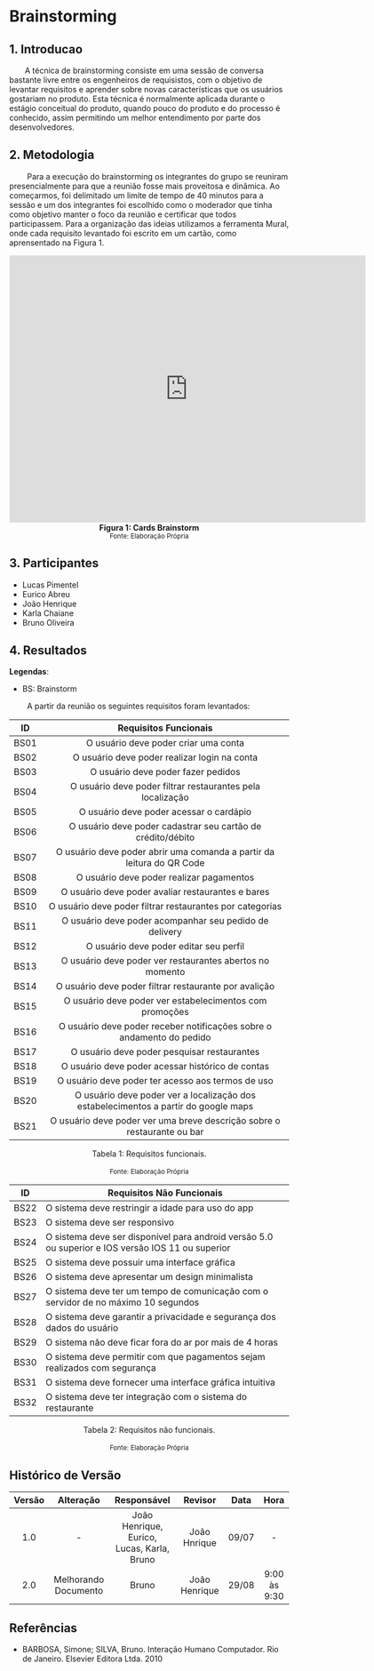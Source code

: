# Brainstorming

## 1. Introducao

&emsp;&emsp;A técnica de brainstorming consiste em uma sessão de conversa bastante livre entre os engenheiros de requisistos, com o objetivo de levantar requisitos e aprender sobre novas características que os usuários gostariam no produto. Esta técnica é normalmente aplicada durante o estágio conceitual do produto, quando pouco do produto e do processo é conhecido, assim permitindo um melhor entendimento por parte dos desenvolvedores.

## 2. Metodologia

&emsp;&emsp; Para a execução do brainstorming os integrantes do grupo se reuniram presencialmente para que a reunião fosse mais proveitosa e dinâmica. Ao começarmos, foi delimitado um limite de tempo de 40 minutos para a sessão e um dos integrantes foi escolhido como o moderador que tinha como objetivo manter o foco da reunião e certificar que todos participassem. Para a organização das ideias utilizamos a ferramenta Mural, onde cada requisito levantado foi escrito em um cartão, como aprensentado na Figura 1.

<iframe src='https://app.mural.co/embed/ebdc3b56-9c6b-4ac5-b270-32cedb7a4f96'
        width='100%'
        height='480px'
        style='min-width: 640px; min-height: 480px; background-color: #f4f4f4; border: 1px solid #efefef'
        sandbox='allow-same-origin allow-scripts allow-modals allow-popups allow-popups-to-escape-sandbox'>
</iframe>
<figcaption align='center'>
    <b>Figura 1: Cards Brainstorm</b>
    <br><small>Fonte: Elaboração Própria</small>
</figcaption>

## 3. Participantes

- Lucas Pimentel
- Eurico Abreu
- João Henrique
- Karla Chaiane
- Bruno Oliveira

## 4. Resultados

**Legendas**:

- BS: Brainstorm

&emsp;&emsp; A partir da reunião os seguintes requisitos foram levantados:

<center>

|  ID  |                                Requisitos Funcionais                                |
| :--: | :---------------------------------------------------------------------------------: |
| BS01 |                        O usuário deve poder criar uma conta                         |
| BS02 |                    O usuário deve poder realizar login na conta                     |
| BS03 |                         O usuário deve poder fazer pedidos                          |
| BS04 |             O usuário deve poder filtrar restaurantes pela localização              |
| BS05 |                       O usuário deve poder acessar o cardápio                       |
| BS06 |             O usuário deve poder cadastrar seu cartão de crédito/débito             |
| BS07 |        O usuário deve poder abrir uma comanda a partir da leitura do QR Code        |
| BS08 |                      O usuário deve poder realizar pagamentos                       |
| BS09 |                  O usuário deve poder avaliar restaurantes e bares                  |
| BS10 |              O usuário deve poder filtrar restaurantes por categorias               |
| BS11 |               O usuário deve poder acompanhar seu pedido de delivery                |
| BS12 |                       O usuário deve poder editar seu perfil                        |
| BS13 |              O usuário deve poder ver restaurantes abertos no momento               |
| BS14 |                O usuário deve poder filtrar restaurante por avalição                |
| BS15 |               O usuário deve poder ver estabelecimentos com promoções               |
| BS16 |        O usuário deve poder receber notificações sobre o andamento do pedido        |
| BS17 |                     O usuário deve poder pesquisar restaurantes                     |
| BS18 |                  O usuário deve poder acessar histórico de contas                   |
| BS19 |                  O usuário deve poder ter acesso aos termos de uso                  |
| BS20 | O usuário deve poder ver a localização dos estabelecimentos a partir do google maps |
| BS21 |       O usuário deve poder ver uma breve descrição sobre o restaurante ou bar       |

<figcaption>Tabela 1: Requisitos funcionais.</figcaption>
<br><small>Fonte: Elaboração Própria</small>

| ID   | Requisitos Não Funcionais                                                                         |
| ---- | ------------------------------------------------------------------------------------------------- |
| BS22 | O sistema deve restringir a idade para uso do app                                                 |
| BS23 | O sistema deve ser responsivo                                                                     |
| BS24 | O sistema deve ser disponível para android versão 5.0 ou superior e IOS versão IOS 11 ou superior |
| BS25 | O sistema deve possuir uma interface gráfica                                                      |
| BS26 | O sistema deve apresentar um design minimalista                                                   |
| BS27 | O sistema deve ter um tempo de comunicação com o servidor de no máximo 10 segundos                |
| BS28 | O sistema deve garantir a privacidade e segurança dos dados do usuário                            |
| BS29 | O sistema não deve ficar fora do ar por mais de 4 horas                                           |
| BS30 | O sistema deve permitir com que pagamentos sejam realizados com segurança                         |
| BS31 | O sistema deve fornecer uma interface gráfica intuitiva                                           |
| BS32 | O sistema deve ter integração com o sistema do restaurante                                        |

<figcaption>Tabela 2: Requisitos não funcionais.</figcaption>
<br><small>Fonte: Elaboração Própria</small>

</center>

## Histórico de Versão

| Versão |      Alteração       |                Responsável                 |    Revisor    | Data  |     Hora     |
| :----: | :------------------: | :----------------------------------------: | :-----------: | :---: | :----------: |
|  1.0   |          -           | João Henrique, Eurico, Lucas, Karla, Bruno |     João Hnrique     | 09/07 |      -       |
|  2.0   | Melhorando Documento |                   Bruno                    | João Henrique | 29/08 | 9:00 às 9:30 |

## Referências

- BARBOSA, Simone; SILVA, Bruno. Interação Humano Computador. Rio de Janeiro. Elsevier Editora Ltda. 2010
